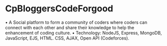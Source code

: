 # CpBloggersCodeForgood
• A Social platform to form a community of coders where  coders can connect with each other and share their knowledge to help the enhancement of coding culture. • Technology: NodeJS, Express, MongoDB, JavaScript, EJS,  HTML. CSS, AJAX, Open API (Codeforces).
